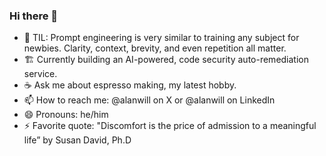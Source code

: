 ### Hi there 👋

- 🌱 TIL: Prompt engineering is very similar to training any subject for newbies. Clarity, context, brevity, and even repetition all matter.
- 🏗️ Currently building an AI-powered, code security auto-remediation service.
- ☕ Ask me about espresso making, my latest hobby.
- 📫 How to reach me: @alanwill on X or @alanwill on LinkedIn
- 😄 Pronouns: he/him
- ⚡ Favorite quote: "Discomfort is the price of admission to a meaningful life” by Susan David, Ph.D
